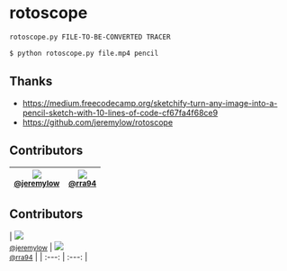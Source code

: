 # rotoscope

```bash
rotoscope.py FILE-TO-BE-CONVERTED TRACER
```

```bash
$ python rotoscope.py file.mp4 pencil
```

## Thanks   
- https://medium.freecodecamp.org/sketchify-turn-any-image-into-a-pencil-sketch-with-10-lines-of-code-cf67fa4f68ce9  
- https://github.com/jeremylow/rotoscope

## Contributors

| [<img src="https://avatars0.githubusercontent.com/u/4955149?s=460&v=4"><br><small>@jeremylow</small>](https://github.com/jeremylow)  | [<img src="https://avatars2.githubusercontent.com/u/5424122?s=460&v=4"><br><small>@rra94</small>](https://github.com/rra94) |
| :---: | :---: | 

## Contributors

| [<img src="https://avatars0.githubusercontent.com/u/4955149?s=460&v=4"><br><small>@jeremylow</small>](https://github.com/jeremylow) 
| [<img src="https://avatars2.githubusercontent.com/u/5424122?s=460&v=4"><br><small>@rra94</small>](https://github.com/rra94) |
| :---: | :---: | 
